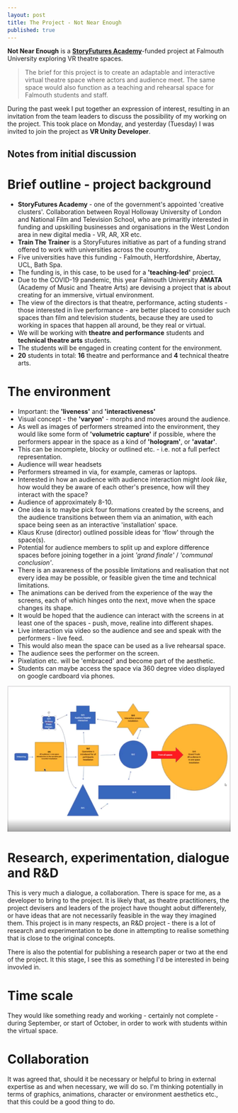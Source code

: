 ```yaml
---
layout: post
title: The Project - Not Near Enough
published: true
---
```


**Not Near Enough** is a **[StoryFutures Academy](https://www.storyfutures.com/academy)**-funded project at Falmouth University exploring VR theatre spaces. 

>The brief for this project is to create an adaptable and interactive virtual theatre space where
actors and audience meet. The same space would also function as a teaching and rehearsal
space for Falmouth students and staff.

During the past week I put together an expression of interest, resulting in an invitation from the team leaders to discuss the possibility of my working on the project. This took place on Monday, and yesterday (Tuesday) I was invited to join the project as **VR Unity Developer**.

## Notes from initial discussion

# Brief outline - project background

* **StoryFutures Academy** - one of the government's appointed 'creative clusters'. Collaboration between Royal Holloway University of London and National Film and Television School, who are primaritly interested in funding and upskilling businesses and organisations in the West London area in new digital media - VR, AR, XR etc. 
* **Train The Trainer** is a StoryFutures initiative as part of a funding strand offered to work with universities across the country.
* Five universities have this funding - Falmouth, Hertfordshire, Abertay, UCL, Bath Spa.
* The funding is, in this case, to be used for a **'teaching-led'** project.
* Due to the COVID-19 pandemic, this year Falmouth University **AMATA** (Academy of Music and Theatre Arts) are devising a project that is about creating for an immersive, virtual environment.
* The view of the directors is that theatre, performance, acting students - those interested in live performance - are better placed to consider such spaces than film and television students, because they are used to working in spaces that happen all around, be they real or virtual.
* We will be working with **theatre and performance** students and **technical theatre arts** students.
* The students will be engaged in creating content for the environment.
* **20** students in total: **16** theatre and performance and **4** technical theatre arts.



# The environment

* Important: the **'liveness'** and **'interactiveness'**
* Visual concept - the **'varyon'** - morphs and moves around the audience.
* As well as images of performers streamed into the environment, they would like some form of **'volumetric capture'** if possible, where the performers appear in the space as a kind of **'hologram'**, or **'avatar'**.
* This can be incomplete, blocky or outlined etc. - i.e.  not a full perfect representation.
* Audience will wear headsets
* Performers streamed in via, for example, cameras or laptops.
* Interested in how an audience with audience interaction might _look like_, how would they be aware of each other's presence, how will they interact with the space?
* Audience of approximately 8-10.
* One idea is to maybe pick four formations created by the screens, and the audience transitions between them via an animation, with each space being seen as an interactive 'installation' space. 
* Klaus Kruse (director) outlined possible ideas for 'flow' through the space(s).
* Potential for audience members to split up and explore difference spaces before joining together in a joint _'grand finale'_ / _'communal conclusion'_.
* There is an awareness of the possible limitations and realisation that not every idea may be possible, or feasible given the time and technical limitations.
* The animations can be derived from the experience of the way the screens, each of which hinges onto the next, move when the space changes its shape.
* It would be hoped that the audience can interact with the screens in at least one of the spaces - push, move, realine into different shapes.
* Live interaction via video so the audience and see and speak with the performers - live feed.
* This would also mean the space can be used as a live rehearsal space.
* The audience sees the performer on the screen.
* Pixelation etc. will be 'embraced' and become part of the aesthetic.
* Students can maybe access the space via 360 degree video displayed on google cardboard via phones.
  
![performance map](/images/GAM750/not-near-enough-perf-map-1.jpg)

# Research, experimentation, dialogue and R&D

This is very much a dialogue, a collaboration. There is space for me, as a developer to bring to the project. It is likely that, as theatre practitioners, the project devisers and leaders of the project have thought aobut differentely, or have ideas that are not necessarily feasible in the way they imagined them. This project is in many respects, an R&D project - there is a lot of research and experimentation to be done in attempting to realise something that is close to the original concepts. 

There is also the potential for publishing a research paper or two at the end of the project. It this stage, I see this as something I'd be interested in being invovled in.

# Time scale

They would like something ready and working - certainly not complete - during September, or start of October, in order to work with students within the virtual space.

# Collaboration

It was agreed that, should it be necessary or helpful to bring in external expertise as and when necessary, we will do so. I'm thinking potentially in terms of graphics, animations, character or environment aesthetics etc., that this could be a good thing to do.